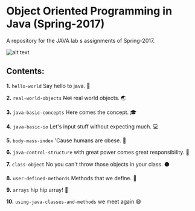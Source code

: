 # Object Oriented Programming in Java (Spring-2017) 
A repository for the JAVA lab s assignments of Spring-2017.

![alt text](http://www.eworksng.com/wp-content/uploads/2016/11/images.png "Logo Title Text 1")


## Contents:


**1.** `hello-world` Say hello to java. :wave:

**2.** `real-world-objects` ~~Not~~ real world objects. :earth_asia:

**3.** `java-basic-concepts` Here comes the concept. :mortar_board:

**4.** `java-basic-io` Let's input stuff without expecting much. :computer:

**5.** `body-mass-index` 'Cause humans are obese. :fork_and_knife:

**6.** `java-control-structure` with great power comes great responsibility. :muscle:

**7.** `class-object` No you can't throw those objects in your class. :black_circle:

**8.** `user-defined-methords` Methods that we define. :snake:

**9.** `arrays` hip hip array! :tada:

**10.** `using-java-classes-and-methods` we meet again :smile: 

